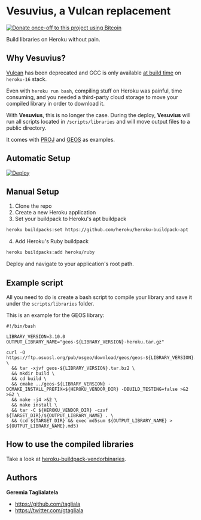 # Vesuvius, a Vulcan replacement
[![Donate once-off to this project using Bitcoin](https://img.shields.io/badge/bitcoin-donate-blue.svg)](bitcoin:1L6sqoG8xXhYziH9NGjPzgR1dEP2SbJrfM)

Build libraries on Heroku without pain.

## Why Vesuvius?

[Vulcan](https://github.com/heroku/vulcan) has been deprecated and GCC is only available [at build time](https://devcenter.heroku.com/articles/stack-packages) on `heroku-16` stack.

Even with `heroku run bash`, compiling stuff on Heroku was painful, time consuming, and you needed a third-party cloud storage to move your compiled library in order to download it.

With **Vesuvius**, this is no longer the case. During the deploy, **Vesuvius** will run all scripts located in `/scripts/libraries` and will move output files to a public directory.

It comes with [PROJ](https://proj.org/) and [GEOS](https://trac.osgeo.org/geos/) as examples.

## Automatic Setup

[![Deploy](https://www.herokucdn.com/deploy/button.svg)](https://heroku.com/deploy)

## Manual Setup

1. Clone the repo
2. Create a new Heroku application
3. Set your buildpack to Heroku's apt buildpack
```sh
heroku buildpacks:set https://github.com/heroku/heroku-buildpack-apt
```
4. Add Heroku's Ruby buildpack
```sh
heroku buildpacks:add heroku/ruby
```

Deploy and navigate to your application's root path.

## Example script

All you need to do is create a bash script to compile your library and save it
under the `scripts/libraries` folder.

This is an example for the GEOS library:
```shell
#!/bin/bash

LIBRARY_VERSION=3.10.0
OUTPUT_LIBRARY_NAME="geos-${LIBRARY_VERSION}-heroku.tar.gz"

curl -O https://ftp.osuosl.org/pub/osgeo/download/geos/geos-${LIBRARY_VERSION}.tar.bz2 \
  && tar -xjvf geos-${LIBRARY_VERSION}.tar.bz2 \
  && mkdir build \
  && cd build \
  && cmake ../geos-${LIBRARY_VERSION} -DCMAKE_INSTALL_PREFIX=${HEROKU_VENDOR_DIR} -DBUILD_TESTING=false >&2 >&2 \
  && make -j4 >&2 \
  && make install \
  && tar -C ${HEROKU_VENDOR_DIR} -czvf ${TARGET_DIR}/${OUTPUT_LIBRARY_NAME} . \
  && (cd ${TARGET_DIR} && exec md5sum ${OUTPUT_LIBRARY_NAME} > ${OUTPUT_LIBRARY_NAME}.md5)
```

## How to use the compiled libraries

Take a look at [heroku-buildpack-vendorbinaries](https://github.com/diowa/heroku-buildpack-vendorbinaries).

## Authors

**Geremia Taglialatela**

+ https://github.com/tagliala
+ https://twitter.com/gtagliala
